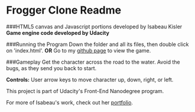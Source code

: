 # Frogger Clone Readme
###HTML5 canvas and Javascript portions developed by Isabeau Kisler
**Game engine code developed by Udacity**

###Running the Program
Down the folder and all its files, then double click on 'index.html'.
**OR**
Go to my [github page](http://ikisler.github.io/frogger-clone-arcade-game/) to view the game.

###Gameplay
Get the character across the road to the water.  Avoid the bugs, as they send you back to start.

**Controls:** User arrow keys to move character up, down, right, or left.

This project is part of Udacity's Front-End Nanodegree program.

For more of Isabeau's work, check out her [portfolio](http://ikisler.github.io/portfolio/).